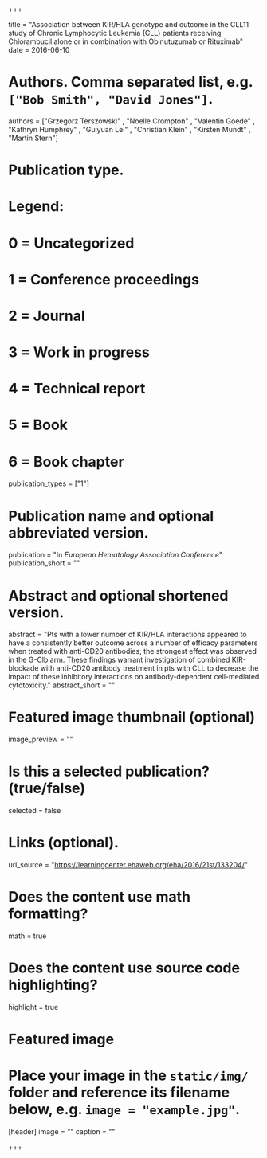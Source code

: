 +++

title = "Association between KIR/HLA genotype and outcome in the CLL11 study of Chronic Lymphocytic Leukemia (CLL) patients receiving Chlorambucil alone or in combination with Obinutuzumab or Rituximab"
date = 2016-06-10

# Authors. Comma separated list, e.g. `["Bob Smith", "David Jones"]`.
authors = ["Grzegorz Terszowski" , "Noelle Crompton" , "Valentin Goede" , "Kathryn Humphrey" , "Guiyuan Lei" , "Christian Klein" , "Kirsten Mundt" , "Martin Stern"]

# Publication type.
# Legend:
# 0 = Uncategorized
# 1 = Conference proceedings
# 2 = Journal
# 3 = Work in progress
# 4 = Technical report
# 5 = Book
# 6 = Book chapter
publication_types = ["1"]

# Publication name and optional abbreviated version.
publication = "In *European Hematology Association Conference*"
publication_short = ""

# Abstract and optional shortened version.
abstract = "Pts with a lower number of KIR/HLA interactions appeared to have a consistently better outcome across a number of efficacy parameters when treated with anti-CD20 antibodies; the strongest effect was observed in the G-Clb arm. These findings warrant investigation of combined KIR-blockade with anti-CD20 antibody treatment in pts with CLL to decrease the impact of these inhibitory interactions on antibody-dependent cell-mediated cytotoxicity."
abstract_short = ""

# Featured image thumbnail (optional)
image_preview = ""

# Is this a selected publication? (true/false)
selected = false

# Links (optional).
url_source = "https://learningcenter.ehaweb.org/eha/2016/21st/133204/"

# Does the content use math formatting?
math = true

# Does the content use source code highlighting?
highlight = true

# Featured image
# Place your image in the `static/img/` folder and reference its filename below, e.g. `image = "example.jpg"`.
[header]
image = ""
caption = ""

+++